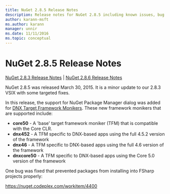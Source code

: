 ```yaml
---
title: NuGet 2.8.5 Release Notes
description: Release notes for NuGet 2.8.5 including known issues, bug fixes, added features, and DCRs.
author: karann-msft
ms.author: karann
manager: unnir
ms.date: 11/11/2016
ms.topic: conceptual
---
```


# NuGet 2.8.5 Release Notes

[NuGet 2.8.3 Release Notes](../release-notes/nuget-2.8.3.md) | [NuGet 2.8.6 Release Notes](../release-notes/nuget-2.8.6.md)

NuGet 2.8.5 was released March 30, 2015. It is a minor update to our 2.8.3 VSIX with some targeted fixes.

In this release, the support for NuGet Package Manager dialog was added for [DNX Target Framework Monikers](https://github.com/aspnet/dnx).  These new framework monikers that are supported include:

* **core50** - A 'base' target framework moniker (TFM) that is compatible with the Core CLR.
* **dnx452** - A TFM specific to DNX-based apps using the full 4.5.2 version of the framework
* **dnx46** - A TFM specific to DNX-based apps using the full 4.6 version of the framework
* **dnxcore50** - A TFM specific to DNX-based apps using the Core 5.0 version of the framework

One bug was fixed that prevented packages from installing into FSharp projects properly:

https://nuget.codeplex.com/workitem/4400